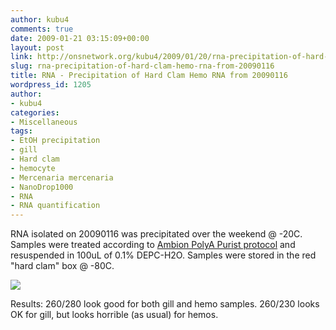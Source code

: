 ```yaml
---
author: kubu4
comments: true
date: 2009-01-21 03:15:09+00:00
layout: post
link: http://onsnetwork.org/kubu4/2009/01/20/rna-precipitation-of-hard-clam-hemo-rna-from-20090116/
slug: rna-precipitation-of-hard-clam-hemo-rna-from-20090116
title: RNA - Precipitation of Hard Clam Hemo RNA from 20090116
wordpress_id: 1205
author:
- kubu4
categories:
- Miscellaneous
tags:
- EtOH precipitation
- gill
- Hard clam
- hemocyte
- Mercenaria mercenaria
- NanoDrop1000
- RNA
- RNA quantification
---
```


RNA isolated on 20090116 was precipitated over the weekend @ -20C. Samples were treated according to [Ambion PolyA Purist protocol](http://aquacul4.fish.washington.edu/Protocols:Information%20Sheets/Commercial%20Protocols:Manuals/Ambion%20-%20MicroPoly%28A%29Purist%20Kit.pdf) and resuspended in 100uL of 0.1% DEPC-H2O. Samples were stored in the red "hard clam" box @ -80C.

![](http://eagle.fish.washington.edu/Arabidopsis/RNA%20Spec%20Readings/20090120%20RNA%20SJW.png)

Results: 260/280 look good for both gill and hemo samples. 260/230 looks OK for gill, but looks horrible (as usual) for hemos.
